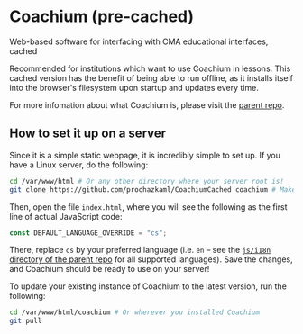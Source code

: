# Coachium (pre-cached)
Web-based software for interfacing with CMA educational interfaces, cached

Recommended for institutions which want to use Coachium in lessons. This cached version has the benefit of being able to run offline, as it installs itself into the browser's filesystem upon startup and updates every time.

For more infomation about what Coachium is, please visit the [parent repo](https://github.com/prochazkaml/Coachium).

## How to set it up on a server

Since it is a simple static webpage, it is incredibly simple to set up. If you have a Linux server, do the following:

```bash
cd /var/www/html # Or any other directory where your server root is!
git clone https://github.com/prochazkaml/CoachiumCached coachium # Make the downloaded repo lower-case
```

Then, open the file `index.html`, where you will see the following as the first line of actual JavaScript code:

```js
const DEFAULT_LANGUAGE_OVERRIDE = "cs";
```

There, replace `cs` by your preferred language (i.e. `en` – see the [`js/i18n` directory of the parent repo](https://github.com/prochazkaml/Coachium/tree/master/js/i18n) for all supported languages). Save the changes, and Coachium should be ready to use on your server!

To update your existing instance of Coachium to the latest version, run the following:

```bash
cd /var/www/html/coachium # Or wherever you installed Coachium
git pull
```
